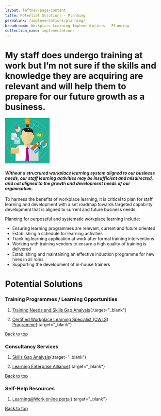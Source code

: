 ```yaml
---
layout: leftnav-page-content
title: Potential Solutions - Planning
permalink: /implementations/planning/
breadcrumb: Workplace Learning Implementations - Planning
collection_name: implementations
---
```




# **My staff does undergo training at work but I’m not sure if the skills and knowledge they are acquiring are relevant and will help them to prepare for our future growth as a business.**

<div class="col is-half-desktop is-half-tablet">
			<a href="/implementations/training-needs-analysis"><img src="/images/tna.jpg" alt="tna"></a>
		</div>
		
#### *Without a structured workplace learning system aligned to our business needs, our staff learning activities may be insufficient and misdirected, and not aligned to the growth and development needs of our organisation.* 

To harness the benefits of workplace learning, it is critical to plan for staff learning and development with a set roadmap towards targeted capability development that is aligned to current and future business needs. 

Planning for purposeful and systematic workplace learning include:

- Ensuring learning programmes are relevant, current and future oriented
- Establishing a schedule for learning activities
- Tracking learning application at work after formal training interventions
- Working with training vendors to ensure a high quality of training is delivered
- Establishing and maintaining an effective induction programme for new hires in all roles
- Supporting the development of in-house trainers




# **Potential Solutions**

### Training Programmes / Learning Opportunities
1. [Training Needs and Skills Gap Analysis](https://www.nyp.edu.sg/lifelong-learning/national-centre-of-excellence-for-workplace-learning-nace/courses-training.html){:target="_blank"}

2. [Certified Workplace Learning Specialist (CWLS) Programme](https://www.ial.edu.sg/learn-at-ial/ial-programmes/certificate/certified-workplace-learning-specialist-cwls.html){:target="_blank"}


[Back to top](#top)



### Consultancy Services
1. [Skills Gap Analysis](https://www.nyp.edu.sg/lifelong-learning/national-centre-of-excellence-for-workplace-learning-nace/services.html){:target="_blank"}

2. [Learning Enterprise Alliance](https://www.ial.edu.sg/start-enterprise-transformation/learning-enterprise-alliance.html){:target="_blank"}

[Back to top](#top)



### Self-Help Resources
1. [Learning@Work online portal](https://learningatwork.ial.edu.sg/){:target="_blank"}

[Back to top](#top)
